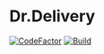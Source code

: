 # Dr.Delivery
[![CodeFactor](https://www.codefactor.io/repository/github/shankarpriyank/dr.delivery/badge/master)](https://www.codefactor.io/repository/github/shankarpriyank/dr.delivery/overview/master)
[![Build](https://github.com/shankarpriyank/Dr.Delivery/actions/workflows/build.yml/badge.svg)](https://github.com/shankarpriyank/Dr.Delivery/actions/workflows/build.yml)
